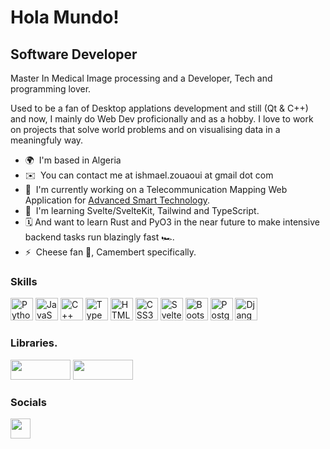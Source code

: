 Hola Mundo!
===========

Software Developer
------------------

Master In Medical Image processing and a Developer, Tech and programming lover.

Used to be a fan of Desktop applations development and still (Qt & C++) and now, I mainly do Web Dev proficionally and as a hobby.
I love to work on projects that solve world problems and on visualising data in a meaningfuly way.

*   🌍  I'm based in Algeria
*   ✉️  You can contact me at ishmael.zouaoui at gmail dot com
*   🚀  I'm currently working on a Telecommunication Mapping Web Application for [Advanced Smart Technology](http://ast-smart.com).
*   🧠  I'm learning Svelte/SvelteKit, Tailwind and TypeScript.
*   🗓️  And want to learn Rust and PyO3 in the near future to make intensive backend tasks run blazingly fast 🏎️.
*   ⚡   Cheese fan 🧀, Camembert specifically.

### Skills
<p align="left">
  <a href="https://www.python.org/" target="_blank" rel="noreferrer"><img src="https://raw.githubusercontent.com/danielcranney/readme-generator/main/public/icons/skills/python-colored.svg" width="36" height="36" alt="Python" /></a>
  <a href="https://developer.mozilla.org/en-US/docs/Web/JavaScript" target="_blank" rel="noreferrer"><img src="https://raw.githubusercontent.com/danielcranney/readme-generator/main/public/icons/skills/javascript-colored.svg" width="36" height="36" alt="JavaScript" /></a>
  <a href="https://docs.microsoft.com/en-us/cpp/?view=msvc-170" target="_blank" rel="noreferrer"><img src="https://raw.githubusercontent.com/danielcranney/readme-generator/main/public/icons/skills/cplusplus-colored.svg" width="36" height="36" alt="C++" /></a>
  <a href="https://www.typescriptlang.org/" target="_blank" rel="noreferrer"><img src="https://raw.githubusercontent.com/danielcranney/readme-generator/main/public/icons/skills/typescript-colored.svg" width="36" height="36" alt="TypeScript" /></a>
  <a href="https://developer.mozilla.org/en-US/docs/Glossary/HTML5" target="_blank" rel="noreferrer"><img src="https://raw.githubusercontent.com/danielcranney/readme-generator/main/public/icons/skills/html5-colored.svg" width="36" height="36" alt="HTML5" /></a>
  <a href="https://www.w3.org/TR/CSS/#css" target="_blank" rel="noreferrer"><img src="https://raw.githubusercontent.com/danielcranney/readme-generator/main/public/icons/skills/css3-colored.svg" width="36" height="36" alt="CSS3" /></a>
  <a href="https://svelte.dev/" target="_blank" rel="noreferrer"><img src="https://raw.githubusercontent.com/danielcranney/readme-generator/main/public/icons/skills/svelte-colored.svg" width="36" height="36" alt="Svelte" /></a>
  <a href="https://getbootstrap.com/" target="_blank" rel="noreferrer"><img src="https://raw.githubusercontent.com/danielcranney/readme-generator/main/public/icons/skills/bootstrap-colored.svg" width="36" height="36" alt="Bootstrap" /></a>
  <a href="https://www.postgresql.org/" target="_blank" rel="noreferrer"><img src="https://raw.githubusercontent.com/danielcranney/readme-generator/main/public/icons/skills/postgresql-colored.svg" width="36" height="36" alt="PostgreSQL" /></a>
  <a href="https://www.djangoproject.com/" target="_blank" rel="noreferrer"><img src="https://raw.githubusercontent.com/danielcranney/readme-generator/main/public/icons/skills/django-colored-dark.svg" width="36" height="36" alt="Django" /></a>
</p>

### Libraries.
<p align="left">                          
  <a href="https://pandas.pydata.org/" target="_blank" rel="noreferrer"><img src="https://pandas.pydata.org/pandas-docs/version/1.0/_static/pandas.svg" width="96" height="32" /></a>
  <a href="https://www.linkedin.com/in/ismail-zouaoui-3777b5a1/" target="_blank" rel="noreferrer"><img src="https://leafletjs.com/docs/images/logo.png" width="96" height="32" /></a>
</p>

### Socials
<p align="left">
  <a href="https://leafletjs.com/" target="_blank" rel="noreferrer"><img src="https://raw.githubusercontent.com/danielcranney/readme-generator/main/public/icons/socials/linkedin.svg" width="32" height="32" /></a>
</p>
